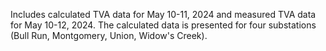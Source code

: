 Includes calculated TVA data for May 10-11, 2024 and measured TVA data for May 10-12, 2024.
The calculated data is presented for four substations (Bull Run, Montgomery, Union, Widow's Creek).
